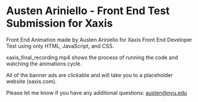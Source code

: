 # Austen Ariniello - Front End Test Submission for Xaxis

Front End Animation made by Austen Ariniello for Xaxis Front End Developer Test using only HTML, JavaScript, and CSS.

xaxis_final_recording.mp4 shows the process of running the code and watching the animations cycle.

All of the banner ads are clickable and will take you to a placeholder website (xaxis.com).

Please let me know if you have any additional questions: austen@nyu.edu
